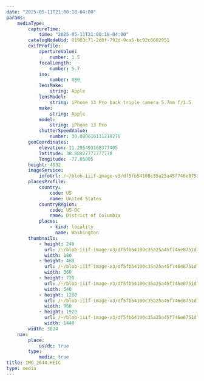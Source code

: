```yaml
---
date: "2025-05-11T21:00:18-04:00"
params:
    mediaType:
        captureTime:
            time: "2025-05-11T21:00:18-04:00"
        catalogNodeUid: 01983c71-2d8f-792d-9ca5-bc92c6602951
        exifProfile:
            apertureValue:
                number: 1.5
            focalLength:
                number: 5.7
            iso:
                number: 800
            lensMake:
                string: Apple
            lensModel:
                string: iPhone 13 Pro back triple camera 5.7mm f/1.5
            make:
                string: Apple
            model:
                string: iPhone 13 Pro
            shutterSpeedValue:
                number: 30.080616111210276
        geoCoordinates:
            elevation: 11.295493168377405
            latitude: 38.88927777777778
            longitude: -77.05005
        height: 4032
        imageService:
            infoUrl: /~/blob-iiif-image-v3/df5fb54100c35a25a45f746e8751d7cf789ca509d012cbc792084765fe42f86a/info.json
        placesProfile:
            country:
                code: US
                name: United States
            countryRegion:
                code: US-DC
                name: District of Columbia
            places:
                - kind: locality
                  name: Washington
        thumbnails:
            - height: 240
              url: /~/blob-iiif-image-v3/df5fb54100c35a25a45f746e8751d7cf789ca509d012cbc792084765fe42f86a/full/180%2C240/0/default.jpg
              width: 180
            - height: 480
              url: /~/blob-iiif-image-v3/df5fb54100c35a25a45f746e8751d7cf789ca509d012cbc792084765fe42f86a/full/360%2C480/0/default.jpg
              width: 360
            - height: 720
              url: /~/blob-iiif-image-v3/df5fb54100c35a25a45f746e8751d7cf789ca509d012cbc792084765fe42f86a/full/540%2C720/0/default.jpg
              width: 540
            - height: 1280
              url: /~/blob-iiif-image-v3/df5fb54100c35a25a45f746e8751d7cf789ca509d012cbc792084765fe42f86a/full/960%2C1280/0/default.jpg
              width: 960
            - height: 1920
              url: /~/blob-iiif-image-v3/df5fb54100c35a25a45f746e8751d7cf789ca509d012cbc792084765fe42f86a/full/1440%2C1920/0/default.jpg
              width: 1440
        width: 3024
    nav:
        place:
            us/dc: true
        type:
            media: true
title: IMG_2644.HEIC
type: media
---
```

